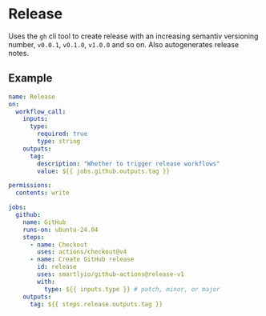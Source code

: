 # Release

Uses the `gh` cli tool to create release with an increasing semantiv versioning number, `v0.0.1`, `v0.1.0`, `v1.0.0` and so on. Also autogenerates release notes.

## Example

```yml
name: Release
on:
  workflow_call:
    inputs:
      type:
        required: true
        type: string
    outputs:
      tag:
        description: "Whether to trigger release workflows"
        value: ${{ jobs.github.outputs.tag }}

permissions:
  contents: write

jobs:
  github:
    name: GitHub
    runs-on: ubuntu-24.04
    steps:
      - name: Checkout
        uses: actions/checkout@v4
      - name: Create GitHub release
        id: release
        uses: smartlyio/github-actions@release-v1
        with:
          type: ${{ inputs.type }} # patch, minor, or major
    outputs:
      tag: ${{ steps.release.outputs.tag }}
```
